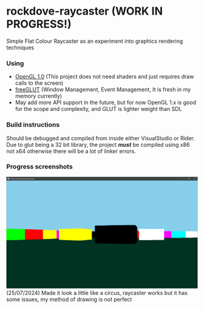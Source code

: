 # rockdove-raycaster (WORK IN PROGRESS!)
Simple Flat Colour Raycaster as an experiment into graphics rendering techniques

### Using
* [OpenGL 1.0](https://www.khronos.org/opengl/wiki/Main_Page) (This project does not need shaders and just requires draw calls to the screen)
* [freeGLUT](https://freeglut.sourceforge.net/) (Window Management, Event Management, It is fresh in my memory currently)
* May add more API support in the future, but for now OpenGL 1.x is good for the scope and complexity, and GLUT is lighter weight than SDL

### Build instructions
Should be debugged and compiled from inside either VisualStudio or Rider. Due to glut being a 32 bit library, the project ***must*** be compiled using x86 not x64 otherwise there will be a lot of linker errors.

### Progress screenshots
![25/07/2024](https://github.com/LouiseRamsden/rockdove-raycaster/blob/main/screenshots/rockdove-raycaster25072024.png?raw=true)
(25/07/2024) Made it look a little like a circus, raycaster works but it has some issues, my method of drawing is not perfect
